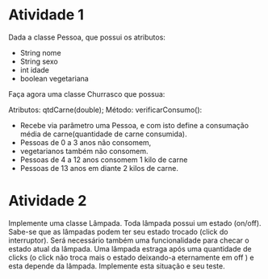 <h1>Atividade 1</h1>
<p>Dada a classe Pessoa, que possui os atributos: </p>
<ul>
    <li>String nome</li>
    <li>String sexo</li>
    <li>int idade</li>
    <li>boolean vegetariana</li>
</ul>

<p>Faça agora uma classe Churrasco que possua:</p>
<p>Atributos: qtdCarne(double);
Método: verificarConsumo(): 
    <ul>
        <li>Recebe via parâmetro uma Pessoa, e com isto define a consumação média de carne(quantidade de carne consumida).</li>
        <li>Pessoas de 0 a 3 anos não consomem, </li>
        <li>vegetarianos também não consomem.</li>
        <li> Pessoas de 4 a 12 anos consomem 1 kilo de carne </li>
        <li>Pessoas de 13 anos em diante 2 kilos de carne.</li>
    </ul>  
</p>


<h1>Atividade 2 </h1>
<p>Implemente uma classe Lâmpada. Toda lâmpada possui um estado (on/off). Sabe-se que as lâmpadas podem ter seu estado
trocado (click do interruptor). Será necessário também uma funcionalidade para checar o estado atual da lâmpada. Uma lâmpada estraga após
uma quantidade de clicks (o click não troca mais o estado deixando-a
eternamente em off ) e esta depende da lâmpada. Implemente esta situação e seu teste.</p>
